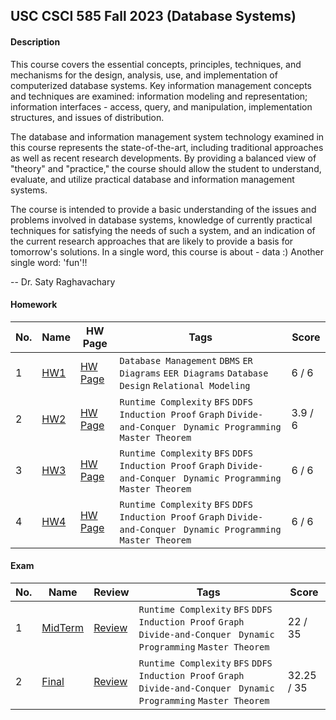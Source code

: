 ## USC CSCI 585 Fall 2023 (Database Systems)

#### Description
  This course covers the essential concepts, principles, techniques, and mechanisms for the design, analysis, use, and implementation of computerized database systems. Key information management concepts and techniques are examined: information modeling and representation; information interfaces - access, query, and manipulation, implementation structures, and issues of distribution.

  The database and information management system technology examined in this course represents the state-of-the-art, including traditional approaches as well as recent research developments. By providing a balanced view of "theory" and "practice," the course should allow the student to understand, evaluate, and utilize practical database and information management systems.

  The course is intended to provide a basic understanding of the issues and problems involved in database systems, knowledge of currently practical techniques for satisfying the needs of such a system, and an indication of the current research approaches that are likely to provide a basis for tomorrow's solutions.
In a single word, this course is about - data :) Another single word: 'fun'!!

  -- Dr. Saty Raghavachary


  #### Homework

|No.|    Name    |HW Page|Tags|Score|
|---|------------|--------|----|-----|
|1|[HW1](https://github.com/MeerzaA/CSCI_585/blob/main/Homeworks/Assignment_01/)|[HW Page](https://github.com/MeerzaA/CSCI_585/blob/main/Homeworks/Assignment_01/CSCI585_Fall23_HW1.jpeg) | `Database Management` `DBMS` `ER Diagrams` `EER Diagrams` `Database Design` `Relational Modeling` |6 / 6|
|2|[HW2](https://github.com/MeerzaA/CSCI_585/blob/main/Homeworks/Assignment_02/)|[HW Page](https://github.com/MeerzaA/CSCI_585/blob/main/Homeworks/Assignment_02/CSCI585_Fall23_HW2.jpeg) | `Runtime Complexity` `BFS` `DDFS` `Induction Proof` `Graph` `Divide-and-Conquer ` `Dynamic Programming` `Master Theorem`|3.9 / 6|
|3|[HW3](https://github.com/MeerzaA/CSCI_585/blob/main/Homeworks/Assignment_03/)|[HW Page](https://github.com/MeerzaA/CSCI_585/blob/main/Homeworks/Assignment_03/CSCI585_Fall23_HW3.jpeg) | `Runtime Complexity` `BFS` `DDFS` `Induction Proof` `Graph` `Divide-and-Conquer ` `Dynamic Programming` `Master Theorem`|6 / 6|
|4|[HW4](https://github.com/MeerzaA/CSCI_585/blob/main/Homeworks/Assignment_04/)|[HW Page](https://github.com/MeerzaA/CSCI_585/blob/main/Homeworks/Assignment_04/CSCI585_Fall23_HW4_ML.jpeg) | `Runtime Complexity` `BFS` `DDFS` `Induction Proof` `Graph` `Divide-and-Conquer ` `Dynamic Programming` `Master Theorem`|6 / 6|



#### Exam

|No.|    Name    |Review|Tags|Score|
|---|------------|--------|----|---|
|1|[MidTerm](https://github.com/MeerzaA/CSCI_585/tree/main/Exams/CSCI585_Midterm_Fall_2023)|[Review](https://github.com/MeerzaA/CSCI_585/blob/main/Exams/CSCI585_Midterm_Fall_2023/CSCI585_Midterm_Review.pdf) | `Runtime Complexity` `BFS` `DDFS` `Induction Proof` `Graph` `Divide-and-Conquer ` `Dynamic Programming` `Master Theorem`|22 / 35|
|2|[Final](https://github.com/MeerzaA/CSCI_585/tree/main/Exams/CSCI585_Final_Fall_2023)|[Review](https://github.com/MeerzaA/CSCI_585/blob/main/Exams/CSCI585_Final_Fall_2023/CSCI585_Final_Review.pdf) | `Runtime Complexity` `BFS` `DDFS` `Induction Proof` `Graph` `Divide-and-Conquer ` `Dynamic Programming` `Master Theorem`|32.25 / 35|
